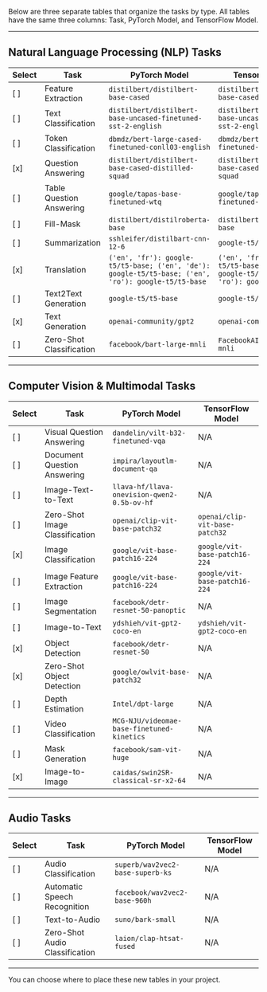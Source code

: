 Below are three separate tables that organize the tasks by type. All tables have the same three columns: Task, PyTorch Model, and TensorFlow Model.

---

## Natural Language Processing (NLP) Tasks

| Select   | Task                       | PyTorch Model                                           | TensorFlow Model                                         |
|----------|----------------------------|---------------------------------------------------------|---------------------------------------------------------|
| [ ] | Feature Extraction         | `distilbert/distilbert-base-cased`                      | `distilbert/distilbert-base-cased`                      |
| [ ]   | Text Classification        | `distilbert/distilbert-base-uncased-finetuned-sst-2-english` | `distilbert/distilbert-base-uncased-finetuned-sst-2-english` |
| [ ]   | Token Classification       | `dbmdz/bert-large-cased-finetuned-conll03-english`      | `dbmdz/bert-large-cased-finetuned-conll03-english`      |
| [x]   | Question Answering         | `distilbert/distilbert-base-cased-distilled-squad`      | `distilbert/distilbert-base-cased-distilled-squad`      |
| [ ]   | Table Question Answering   | `google/tapas-base-finetuned-wtq`                       | `google/tapas-base-finetuned-wtq`                       |
| [ ]   | Fill-Mask                  | `distilbert/distilroberta-base`                         | `distilbert/distilroberta-base`                         |
| [ ]   | Summarization              | `sshleifer/distilbart-cnn-12-6`                         | `google-t5/t5-small`                                    |
| [x]   | Translation                | `('en', 'fr'): google-t5/t5-base; ('en', 'de'): google-t5/t5-base; ('en', 'ro'): google-t5/t5-base` | `('en', 'fr'): google-t5/t5-base; ('en', 'de'): google-t5/t5-base; ('en', 'ro'): google-t5/t5-base` |
| [ ]   | Text2Text Generation       | `google-t5/t5-base`                                     | `google-t5/t5-base`                                     |
| [x]   | Text Generation            | `openai-community/gpt2`                                 | `openai-community/gpt2`                                 |
| [ ]   | Zero-Shot Classification   | `facebook/bart-large-mnli`                              | `FacebookAI/roberta-large-mnli`                         |

---

## Computer Vision & Multimodal Tasks

| Select   | Task                          | PyTorch Model                                           | TensorFlow Model                                         |
|----------|-------------------------------|---------------------------------------------------------|---------------------------------------------------------|
| [ ]   | Visual Question Answering     | `dandelin/vilt-b32-finetuned-vqa`                       | N/A                                                     |
| [ ]   | Document Question Answering   | `impira/layoutlm-document-qa`                           | N/A                                                     |
| [ ]   | Image-Text-to-Text            | `llava-hf/llava-onevision-qwen2-0.5b-ov-hf`             | N/A                                                     |
| [ ]   | Zero-Shot Image Classification| `openai/clip-vit-base-patch32`                          | `openai/clip-vit-base-patch32`                          |
| [x]   | Image Classification          | `google/vit-base-patch16-224`                           | `google/vit-base-patch16-224`                           |
| [ ]   | Image Feature Extraction      | `google/vit-base-patch16-224`                           | `google/vit-base-patch16-224`                           |
| [ ]   | Image Segmentation            | `facebook/detr-resnet-50-panoptic`                      | N/A                                                     |
| [ ]   | Image-to-Text                 | `ydshieh/vit-gpt2-coco-en`                              | `ydshieh/vit-gpt2-coco-en`                              |
| [x]   | Object Detection              | `facebook/detr-resnet-50`                               | N/A                                                     |
| [x]   | Zero-Shot Object Detection    | `google/owlvit-base-patch32`                            | N/A                                                     |
| [ ]   | Depth Estimation              | `Intel/dpt-large`                                       | N/A                                                     |
| [ ]   | Video Classification          | `MCG-NJU/videomae-base-finetuned-kinetics`              | N/A                                                     |
| [ ]   | Mask Generation               | `facebook/sam-vit-huge`                                 | N/A                                                     |
| [x]   | Image-to-Image               | `caidas/swin2SR-classical-sr-x2-64`                     | N/A                                                     |

---

## Audio Tasks

| Select   | Task                             | PyTorch Model                                           | TensorFlow Model                                         |
|----------|----------------------------------|---------------------------------------------------------|---------------------------------------------------------|
| [ ]   | Audio Classification             | `superb/wav2vec2-base-superb-ks`                        | N/A                                                     |
| [ ]   | Automatic Speech Recognition     | `facebook/wav2vec2-base-960h`                           | N/A                                                     |
| [ ]   | Text-to-Audio                    | `suno/bark-small`                                       | N/A                                                     |
| [ ]   | Zero-Shot Audio Classification   | `laion/clap-htsat-fused`                                | N/A                                                     |

---

You can choose where to place these new tables in your project.